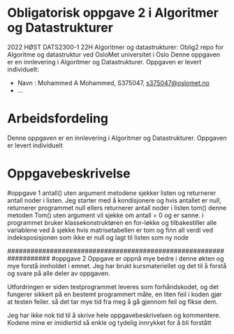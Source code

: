 # Obligatorisk oppgave 2 i Algoritmer og Datastrukturer

2022 HØST DATS2300-1 22H Algoritmer og datastrukturer: 
Oblig2 repo for Algoritme og datastruktur ved OsloMet universitet i Oslo
Denne oppgaven er en innlevering i Algoritmer og Datastrukturer. 
Oppgaven er levert individuelt:
* Navn : Mohammed A Mohammed, S375047, s375047@oslomet.no
* ...

# Arbeidsfordeling

Denne oppgaven er en innlevering i Algoritmer og Datastrukturer.
Oppgaven er levert individuelt

# Oppgavebeskrivelse
#oppgave 1 
antall() uten argument metodene sjekker listen og returnerer antall noder i listen. Jeg starter 
med å kondisjonere og hvis antallet er null, returnerer programmet null ellers returnerer antall noder i listen
tom() denne metoden Tom() uten argument vil sjekke om antall = 0 og er sanne. i programmet bruker klassekonstruktøren en for-løkke og tilbakestiller alle variablene ved å sjekke
hvis matrisetabellen er tom og finn all verdi ved indeksposisjonen som ikke er null og lagt til listen som ny node

###################################################################
#oppgave 2
Oppgave er oppnå mye bedre i denne økten og mye forstå innholdet i emnet. Jeg har brukt kursmateriellet og det til å forstå og svare på alle deler av oppgaven.

Utfordringen er siden testprogrammet leveres som forhåndskodet, og det fungerer sikkert på en bestemt programmert måte, en liten feil i koden gjør at testen feiler.
så det tar mye tid fra meg å gå gjennom feil og fikse dem.

Jeg har ikke nok tid til å skrive hele oppgavebeskrivelsen og kommentere. Kodene mine er imidlertid så enkle og tydelig innrykket for å bli forstått

